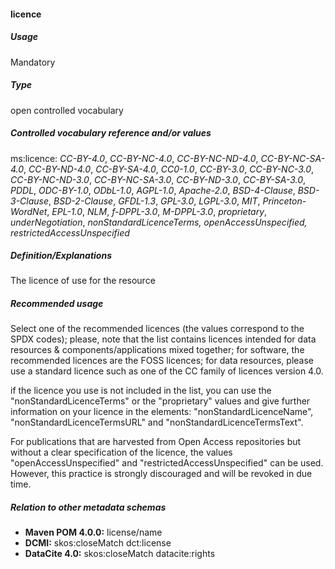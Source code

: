 #### licence

##### Usage

Mandatory

##### Type

open controlled vocabulary

##### Controlled vocabulary reference and/or values

ms:licence: _CC-BY-4.0_, _CC-BY-NC-4.0_, _CC-BY-NC-ND-4.0_, _CC-BY-NC-SA-4.0_, _CC-BY-ND-4.0_, _CC-BY-SA-4.0_, _CC0-1.0_, _CC-BY-3.0_, _CC-BY-NC-3.0_, _CC-BY-NC-ND-3.0_, _CC-BY-NC-SA-3.0_, _CC-BY-ND-3.0_, _CC-BY-SA-3.0_, _PDDL_, _ODC-BY-1.0_, _ODbL-1.0_, _AGPL-1.0_, _Apache-2.0_, _BSD-4-Clause_, _BSD-3-Clause_, _BSD-2-Clause_, _GFDL-1.3_, _GPL-3.0_, _LGPL-3.0_, _MIT_, _Princeton-WordNet_, _EPL-1.0_, _NLM_, _f-DPPL-3.0_, _M-DPPL-3.0_, _proprietary_, _underNegotiation_, _nonStandardLicenceTerms, openAccessUnspecified, restrictedAccessUnspecified_

##### Definition/Explanations

The licence of use for the resource

##### Recommended usage

Select one of the recommended licences \(the values correspond to the SPDX codes\); please, note that the list contains licences intended for data resources & components/applications mixed together; for software, the recommended licences are the FOSS  licences; for data resources, please use a standard licence such as one of the CC family of licences version 4.0.

if the licence you use is not included in the list, you can use the "nonStandardLicenceTerms" or the "proprietary" values and give further information on your licence in the elements: "nonStandardLicenceName", "nonStandardLicenceTermsURL" and "nonStandardLicenceTermsText".

For publications that are harvested from Open Access repositories but without a clear specification of the licence, the values "openAccessUnspecified" and  "restrictedAccessUnspecified" can be used. However, this practice is strongly discouraged and will be revoked in due time.

##### Relation to other metadata schemas

* **Maven POM 4.0.0:** license/name
* **DCMI:** skos:closeMatch dct:license
* **DataCite 4.0:** skos:closeMatch datacite:rights



